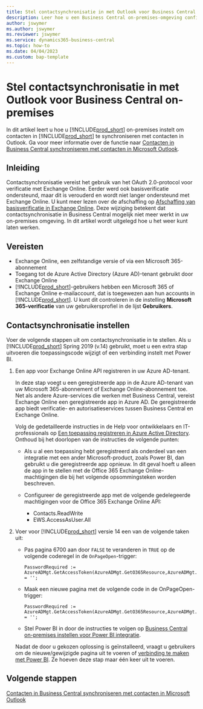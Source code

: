 ```yaml
---
title: Stel contactsynchronisatie in met Outlook voor Business Central on-premises
description: Leer hoe u een Business Central on-premises-omgeving configureert om contacten in Business Central en Outlook te synchroniseren.
author: jswymer
ms.author: jswymer
ms.reviewer: jswymer
ms.service: dynamics365-business-central
ms.topic: how-to
ms.date: 04/04/2023
ms.custom: bap-template
---
```


# <a name="set-up-contact-sync-with-outlook-for-business-central-on-premises" />Stel contactsynchronisatie in met Outlook voor Business Central on-premises

In dit artikel leert u hoe u [!INCLUDE[prod_short](includes/prod_short.md)] on-premises instelt om contacten in [!INCLUDE[prod_short](includes/prod_short.md)] te synchroniseren met contacten in Outlook. Ga voor meer informatie over de functie naar [Contacten in Business Central synchroniseren met contacten in Microsoft Outlook](admin-synchronize-outlook-contacts.md).

## <a name="introduction" />Inleiding

Contactsynchronisatie vereist het gebruik van het OAuth 2.0-protocol voor verificatie met Exchange Online. Eerder werd ook basisverificatie ondersteund, maar dit is verouderd en wordt niet langer ondersteund met Exchange Online. U kunt meer lezen over de afschaffing op [Afschaffing van basisverificatie in Exchange Online](/exchange/clients-and-mobile-in-exchange-online/deprecation-of-basic-authentication-exchange-online). Deze wijziging betekent dat contactsynchronisatie in Business Central mogelijk niet meer werkt in uw on-premises omgeving. In dit artikel wordt uitgelegd hoe u het weer kunt laten werken.

## <a name="prerequisites" />Vereisten

- Exchange Online, een zelfstandige versie of via een Microsoft 365-abonnement  
- Toegang tot de Azure Active Directory (Azure AD)-tenant gebruikt door Exchange Online
- [!INCLUDE[prod_short](includes/prod_short.md)]-gebruikers hebben een Microsoft 365 of Exchange Online e-mailaccount, dat is toegewezen aan hun accounts in [!INCLUDE[prod_short](includes/prod_short.md)]. U kunt dit controleren in de instelling **Microsoft 365-verificatie** van uw gebruikersprofiel in de lijst **Gebruikers**. 

## <a name="set-up-contact-sync" />Contactsynchronisatie instellen

Voer de volgende stappen uit om contactsynchronisatie in te stellen. Als u [!INCLUDE[prod_short](includes/prod_short.md)] Spring 2019 (v.14) gebruikt, moet u een extra stap uitvoeren die toepassingscode wijzigt of een verbinding instelt met Power BI.

1. <a name="registerapp"></a>Een app voor Exchange Online API registreren in uw Azure AD-tenant.

   In deze stap voegt u een geregistreerde app in de Azure AD-tenant van uw Microsoft 365-abonnement of Exchange Online-abonnement toe. Net als andere Azure-services die werken met Business Central, vereist Exchange Online een geregistreerde app in Azure AD. De geregistreerde app biedt verificatie- en autorisatieservices tussen Business Central en Exchange Online.

   Volg de gedetailleerde instructies in de Help voor ontwikkelaars en IT-professionals op [Een toepassing registreren in Azure Active Directory](/dynamics365/business-central/dev-itpro/administration/register-app-azure#register-an-application-in-azure-active-directory). Onthoud bij het doorlopen van de instructies de volgende punten:

   - Als u al een toepassing hebt geregistreerd als onderdeel van een integratie met een ander Microsoft-product, zoals Power BI, dan gebruikt u die geregistreerde app opnieuw. In dit geval hoeft u alleen de app in te stellen met de Office 365 Exchange Online-machtigingen die bij het volgende opsommingsteken worden beschreven.

   - Configureer de geregistreerde app met de volgende gedelegeerde machtigingen voor de Office 365 Exchange Online API:

     - Contacts.ReadWrite
     - EWS.AccessAsUser.All

2. Voer voor [!INCLUDE[prod_short](includes/prod_short.md)] versie 14 een van de volgende taken uit:

   - Pas pagina 6700 aan door `FALSE` te veranderen in `TRUE` op de volgende coderegel in de `OnPageOpen`-trigger:

     ```
     PasswordRequired := AzureADMgt.GetAccessToken(AzureADMgt.GetO365Resource,AzureADMgt.GetO365ResourceName,TRUE) = '';
     ```

   - Maak een nieuwe pagina met de volgende code in de OnPageOpen-trigger:

     ```
     PasswordRequired := AzureADMgt.GetAccessToken(AzureADMgt.GetO365Resource,AzureADMgt.GetO365ResourceName,TRUE) = '';
     ```

   - Stel Power BI in door de instructies te volgen op [Business Central on-premises instellen voor Power BI integratie](admin-powerbi-setup.md#setup).

   Nadat de door u gekozen oplossing is geïnstalleerd, vraagt u gebruikers om de nieuwe/gewijzigde pagina uit te voeren of [verbinding te maken met Power BI](across-working-with-powerbi.md#connect). Ze hoeven deze stap maar één keer uit te voeren.

## <a name="next-steps" />Volgende stappen

[Contacten in Business Central synchroniseren met contacten in Microsoft Outlook](admin-synchronize-outlook-contacts.md)  
